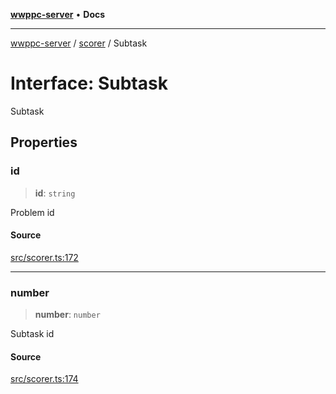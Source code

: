 [**wwppc-server**](../../README.md) • **Docs**

***

[wwppc-server](../../modules.md) / [scorer](../README.md) / Subtask

# Interface: Subtask

Subtask

## Properties

### id

> **id**: `string`

Problem id

#### Source

[src/scorer.ts:172](https://github.com/WWPPC/WWPPC-server/blob/db20055e35fd52dcfa5e227481f94ec317e29b6f/src/scorer.ts#L172)

***

### number

> **number**: `number`

Subtask id

#### Source

[src/scorer.ts:174](https://github.com/WWPPC/WWPPC-server/blob/db20055e35fd52dcfa5e227481f94ec317e29b6f/src/scorer.ts#L174)
